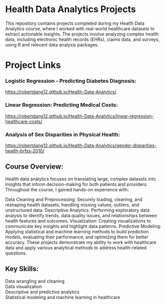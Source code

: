 # Health Data Analytics Projects
This repository contains projects completed during my Health Data Analytics course, where I worked with real-world healthcare datasets to extract actionable insights. The projects involve analyzing complex health data, including electronic health records (EHRs), claims data, and surveys, using R and relevant data analysis packages.

# Project Links
### Logistic Regression - Predicting Diabetes Diagnosis:  
https://robertdang12.github.io/Health-Data-Analytics/  
### Linear Regression: Predicting Medical Costs:  
https://robertdang12.github.io/Health-Data-Analytics/linear-regression-healthcare-costs/  
### Analysis of Sex Disparities in Physical Health:  
https://robertdang12.github.io/Health-Data-Analytics/gender-disparities-health-brfss-2010/

## Course Overview:
Health data analytics focuses on translating large, complex datasets into insights that inform decision-making for both patients and providers. Throughout the course, I gained hands-on experience with:

Data Cleaning and Preprocessing: Securely loading, cleaning, and reshaping health datasets, handling missing values, outliers, and unstructured data.
Descriptive Analytics: Performing exploratory data analysis to identify trends, data quality issues, and relationships between health features and outcomes.
Visualization: Creating visualizations to communicate key insights and highlight data patterns.
Predictive Modeling: Applying statistical and machine learning methods to build prediction models, evaluating their performance, and optimizing them for better accuracy.
These projects demonstrate my ability to work with healthcare data and apply various analytical methods to address health-related questions.

## Key Skills:
Data wrangling and cleaning  
Data visualization  
Descriptive and predictive analytics  
Statistical modeling and machine learning in healthcare





